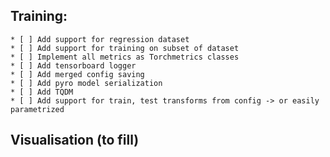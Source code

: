 ## Training:
    * [ ] Add support for regression dataset
    * [ ] Add support for training on subset of dataset
    * [ ] Implement all metrics as Torchmetrics classes
    * [ ] Add tensorboard logger
    * [ ] Add merged config saving
    * [ ] Add pyro model serialization
    * [ ] Add TQDM
    * [ ] Add support for train, test transforms from config -> or easily parametrized
## Visualisation (to fill)
